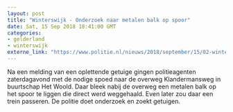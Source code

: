 ```yaml
---
layout: post
title: "Winterswijk - Onderzoek naar metalen balk op spoor"
date: Sat, 15 Sep 2018 18:41:00 GMT
categories: 
- gelderland 
- winterswijk 
externe_link: "https://www.politie.nl/nieuws/2018/september/15/02-winterswijk-onderzoek-naar-metalen-balk-op-spoor.html"
---
```


Na een melding van een oplettende getuige gingen politieagenten zaterdagavond met de nodige spoed naar de overweg Klandermansweg in buurtschap Het Woold. Daar bleek nabij de overweg een metalen balk op het spoor te liggen die direct werd weggehaald. Even later zou daar een trein passeren. De politie doet onderzoek en zoekt getuigen.
